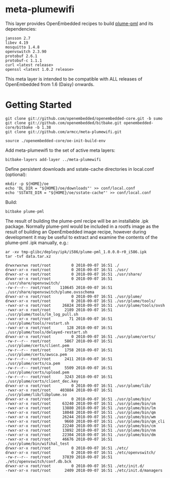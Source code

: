 # meta-plumewifi

This layer provides OpenEmbedded recipes to build [plume-pml](https://github.com/plume-design/plume-pml) and its dependencies:

```
jansson 2.7
libev 4.19
mosquitto 1.4.8
openvswitch 2.3.90
protobuf 2.6.1
protobuf-c 1.1.1
curl <latest release>
openssl <latest 1.0.2 release>
```

This meta layer is intended to be compatible with ALL releases of OpenEmbedded from 1.6 (Daisy) onwards.

# Getting Started

```shell
git clone git://github.com/openembedded/openembedded-core.git -b sumo
git clone git://github.com/openembedded/bitbake.git openembedded-core/bitbake -b 1.38
git clone git://github.com/armcc/meta-plumewifi.git

source ./openembedded-core/oe-init-build-env
```

Add meta-plumewifi to the set of active meta layers:

```shell
bitbake-layers add-layer ../meta-plumewifi
```

Define persistent downloads and sstate-cache directories in local.conf (optional):

```shell
mkdir -p ${HOME}/oe
echo 'DL_DIR = "${HOME}/oe/downloads"' >> conf/local.conf
echo 'SSTATE_DIR = "${HOME}/oe/sstate-cache"' >> conf/local.conf
```

Build:

```shell
bitbake plume-pml
```

The result of building the plume-pml recipe will be an installable .ipk package. Normally plume-pml would be included in a rootfs image as the result of building an OpenEmbedded image recipe, however during development it may be useful to extract and examine the contents of the plume-pml .ipk manually, e.g.:

```shell
ar -xv tmp-glibc/deploy/ipk/i586/plume-pml_1.0.0.0-r0_i586.ipk
tar -tvf data.tar.xz

drwxrwxrwx root/root         0 2018-09-07 16:51 ./
drwxr-xr-x root/root         0 2018-09-07 16:51 ./usr/
drwxr-xr-x root/root         0 2018-09-07 16:51 ./usr/share/
drwxr-xr-x root/root         0 2018-09-07 16:51 ./usr/share/openvswitch/
-rw-r--r-- root/root    110645 2018-09-07 16:51 ./usr/share/openvswitch/plume.ovsschema
drwxr-xr-x root/root         0 2018-09-07 16:51 ./usr/plume/
drwxr-xr-x root/root         0 2018-09-07 16:51 ./usr/plume/tools/
-rwxr-xr-x root/root     26824 2018-09-07 16:51 ./usr/plume/tools/ovsh
-rwxr-xr-x root/root      2189 2018-09-07 16:51 ./usr/plume/tools/lm_log_pull.sh
-rwxr-xr-x root/root        71 2018-09-07 16:51 ./usr/plume/tools/restart.sh
-rwxr-xr-x root/root       128 2018-09-07 16:51 ./usr/plume/tools/delayed-restart.sh
drwxr-xr-x root/root         0 2018-09-07 16:51 ./usr/plume/certs/
-rw-r--r-- root/root      5867 2018-09-07 16:51 ./usr/plume/certs/client.pem
-rw-r--r-- root/root      1758 2018-09-07 16:51 ./usr/plume/certs/awsca.pem
-rw-r--r-- root/root      2411 2018-09-07 16:51 ./usr/plume/certs/ca.pem
-rw-r--r-- root/root      5509 2018-09-07 16:51 ./usr/plume/certs/upload.pem
-rw-r--r-- root/root      3243 2018-09-07 16:51 ./usr/plume/certs/client_dec.key
drwxr-xr-x root/root         0 2018-09-07 16:51 ./usr/plume/lib/
-rwxr-xr-x root/root    403884 2018-09-07 16:51 ./usr/plume/lib/libplume.so
drwxr-xr-x root/root         0 2018-09-07 16:51 ./usr/plume/bin/
-rwxr-xr-x root/root     63240 2018-09-07 16:51 ./usr/plume/bin/sm
-rwxr-xr-x root/root     13880 2018-09-07 16:51 ./usr/plume/bin/lm
-rwxr-xr-x root/root     18048 2018-09-07 16:51 ./usr/plume/bin/qm
-rwxr-xr-x root/root     26244 2018-09-07 16:51 ./usr/plume/bin/wm
-rwxr-xr-x root/root      9660 2018-09-07 16:51 ./usr/plume/bin/qm_cli
-rwxr-xr-x root/root     22240 2018-09-07 16:51 ./usr/plume/bin/cm
-rwxr-xr-x root/root     13892 2018-09-07 16:51 ./usr/plume/bin/nm
-rwxr-xr-x root/root     22304 2018-09-07 16:51 ./usr/plume/bin/dm
-rwxr-xr-x root/root     46676 2018-09-07 16:51 ./usr/plume/bin/wifihal_test
drwxr-xr-x root/root         0 2018-09-07 16:51 ./etc/
drwxr-xr-x root/root         0 2018-09-07 16:51 ./etc/openvswitch/
-rw-r--r-- root/root     37839 2018-09-07 16:51 ./etc/openvswitch/conf.db.bck
drwxr-xr-x root/root         0 2018-09-07 16:51 ./etc/init.d/
-rwxr-xr-x root/root      2409 2018-09-07 16:51 ./etc/init.d/managers
```

